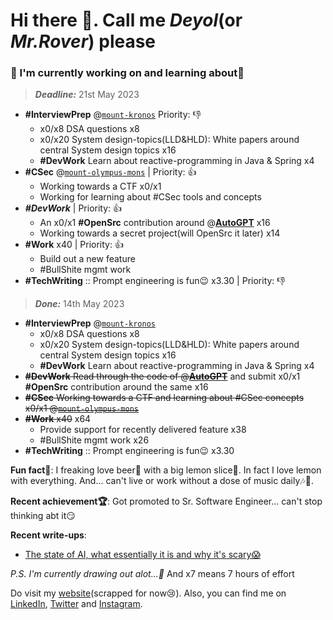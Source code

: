# Hi there 👋. Call me _Deyol_(or _Mr.Rover_) please

### 🔨 I'm currently working on and learning about🌱

> ***Deadline:*** 21st May 2023

- **#InterviewPrep** @[`mount-kronos`](https://github.com/everrover/mount-kronos) Priority: 👎
  - x0/x8 DSA questions x8
  - x0/x20 System design-topics(LLD&HLD): White papers around central System design topics x16
  - **#DevWork** Learn about reactive-programming in Java & Spring x4
- **#CSec** @[`mount-olympus-mons`](https://github.com/everrover/area-51) | Priority: 👍
  - Working towards a CTF x0/x1
  - Working for learning about #CSec tools and concepts
- ***#DevWork*** | Priority: 👍
  - An x0/x1 **#OpenSrc** contribution around @**[AutoGPT](https://github.com/Significant-Gravitas/Auto-GPT)** x16
  - Working towards a secret project(will OpenSrc it later) x14
- **#Work** x40 | Priority: 👍
  - Build out a new feature
  - #BullShite mgmt work
- **#TechWriting** :: Prompt engineering is fun😉 x3.30 | Priority: 👎

> _**Done:**_ 14th May 2023

- **#InterviewPrep** @[`mount-kronos`](https://github.com/everrover/mount-kronos)
  - x0/x8 DSA questions x8
  - x0/x20 System design-topics(LLD&HLD): White papers around central System design topics x16
  - **#DevWork** Learn about reactive-programming in Java & Spring x4
- ~~**#DevWork** Read through the code of @**[AutoGPT](https://github.com/Significant-Gravitas/Auto-GPT)**~~ and submit x0/x1 **#OpenSrc** contribution around the same x16
- ~~**#CSec** Working towards a CTF and learning about #CSec concepts x0/x1 @[`mount-olympus-mons`](https://github.com/everrover/mount-olympus-mons/CTF_Wonderland)~~
- ~~**#Work** x40~~ x64
  - Provide support for recently delivered feature x38
  - #BullShite mgmt work x26
- **#TechWriting** :: Prompt engineering is fun😉 x3.30

**Fun fact🤔**: I freaking love beer🍺 with a big lemon slice🍋. In fact I love lemon with everything. And... can't live or work without a dose of music daily🎶🎵.

**Recent achievement🏆**: Got promoted to Sr. Software Engineer... can't stop thinking abt it😏

**Recent write-ups**:
- [The state of AI, what essentially it is and why it's scary😱](writeups/the_state_of_ai_and_why_its_scary.md)

_P.S. I'm currently drawing out alot...🎨_ And x7 means 7 hours of effort

Do visit my [website](https://everrover.com)(scrapped for now😢). Also, you can find me on [LinkedIn](https://in.linkedin.com/in/abhishek-deyol-44a732171), [Twitter](https://twitter.com/everrover) and [Instagram](https://www.instagram.com/everrover).
<!-- An event-driven chat application: [`smiling-octopus`](https://github.com/everrover/smiling-octopus). Looking forward to collaborate on it.😁 -->

<!--
# After website v4 is prepped']

### 🔨 I'm currently working on
- Interiew prep: DSA and associated questions. Recorded in [`mount-kronos`](https://github.com/everrover/mount-kronos)
- Studying HLD and LLD to enhance my application building skills

### 🌱 I'm currently learning about
- Elasticsearch and ELK stack - building and using search indexes
- Docker and it's uses [`fortnight-docker`](https://github.com/everrover/smiling-octopus)
- Event driven systems and architectures with Kafka & SNS/SQS

## Latest posts
- [Mutation observer with react](https://everrover.com/articles/mutation-obs-react)
- [Alien👽️ dictionary](https://everrover.com/articles/alien-dictionary)
- [Intersection ovserver with react](https://everrover.com/articles/intersection-observer)

-->

<!--
**everrover/everrover** is a ✨ _special_ ✨ repository because its `README.md` (this file) appears on your GitHub profile.

Here are some ideas to get you started:

- 🔭 I’m currently working on ...
- 🌱 I’m currently learning ...
- 👯 I’m looking to collaborate on ...
- 🤔 I’m looking for help with ...
- 💬 Ask me about ...
- 📫 How to reach me: ...
- 😄 Pronouns: ...
- ⚡ Fun fact: ...
-->
